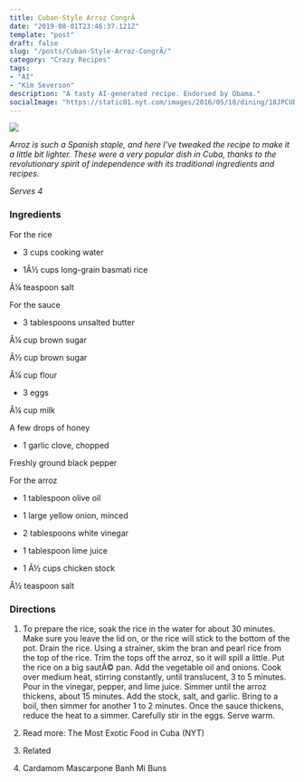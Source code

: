 ```yaml
---
title: Cuban-Style Arroz CongrÃ­
date: "2019-08-01T23:46:37.121Z"
template: "post"
draft: false
slug: "/posts/Cuban-Style-Arroz-CongrÃ­/"
category: "Crazy Recipes"
tags:
- "AI"
- "Kim Severson"
description: "A tasty AI-generated recipe. Endorsed by Obama."
socialImage: "https://static01.nyt.com/images/2016/05/18/dining/18JPCUBA3/18JPCUBA3-videoSixteenByNineJumbo1600.jpg"
---
```


![](https://static01.nyt.com/images/2016/05/18/dining/18JPCUBA3/18JPCUBA3-videoSixteenByNineJumbo1600.jpg)

*Arroz is such a Spanish staple, and here I've tweaked the recipe to make it a little bit lighter. These were a very popular dish in Cuba, thanks to the revolutionary spirit of independence with its traditional ingredients and recipes.*

*Serves 4*
### Ingredients

For the rice

* 3 cups cooking water

* 1Â½ cups long-grain basmati rice

Â¼ teaspoon salt

For the sauce

* 3 tablespoons unsalted butter

Â¼ cup brown sugar

Â½ cup brown sugar

Â¼ cup flour

* 3 eggs

Â¼ cup milk

A few drops of honey

* 1 garlic clove, chopped

Freshly ground black pepper

For the arroz

* 1 tablespoon olive oil

* 1 large yellow onion, minced

* 2 tablespoons white vinegar

* 1 tablespoon lime juice

* 1 Â½ cups chicken stock

Â½ teaspoon salt
### Directions

1. To prepare the rice, soak the rice in the water for about 30 minutes. Make sure you leave the lid on, or the rice will stick to the bottom of the pot. Drain the rice. Using a strainer, skim the bran and pearl rice from the top of the rice. Trim the tops off the arroz, so it will spill a little. Put the rice on a big sautÃ© pan. Add the vegetable oil and onions. Cook over medium heat, stirring constantly, until translucent, 3 to 5 minutes. Pour in the vinegar, pepper, and lime juice. Simmer until the arroz thickens, about 15 minutes. Add the stock, salt, and garlic. Bring to a boil, then simmer for another 1 to 2 minutes. Once the sauce thickens, reduce the heat to a simmer. Carefully stir in the eggs. Serve warm.

1. Read more: The Most Exotic Food in Cuba (NYT)

1. Related

1. Cardamom Mascarpone Banh Mi Buns

